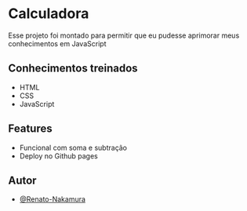 
# Calculadora 

Esse projeto foi montado para permitir que eu pudesse aprimorar meus conhecimentos em JavaScript

## Conhecimentos treinados

 - HTML
 - CSS
 - JavaScript
 
## Features

- Funcional com soma e subtração 
- Deploy no Github pages 

  
## Autor

- [@Renato-Nakamura](https://www.github.com/Renato-Nakamura)

  
